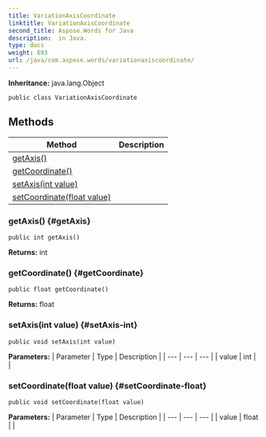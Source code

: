 ```yaml
---
title: VariationAxisCoordinate
linktitle: VariationAxisCoordinate
second_title: Aspose.Words for Java
description:  in Java.
type: docs
weight: 693
url: /java/com.aspose.words/variationaxiscoordinate/
---
```


**Inheritance:**
java.lang.Object
```
public class VariationAxisCoordinate
```
## Methods

| Method | Description |
| --- | --- |
| [getAxis()](#getAxis) |  |
| [getCoordinate()](#getCoordinate) |  |
| [setAxis(int value)](#setAxis-int) |  |
| [setCoordinate(float value)](#setCoordinate-float) |  |
### getAxis() {#getAxis}
```
public int getAxis()
```




**Returns:**
int
### getCoordinate() {#getCoordinate}
```
public float getCoordinate()
```




**Returns:**
float
### setAxis(int value) {#setAxis-int}
```
public void setAxis(int value)
```




**Parameters:**
| Parameter | Type | Description |
| --- | --- | --- |
| value | int |  |

### setCoordinate(float value) {#setCoordinate-float}
```
public void setCoordinate(float value)
```




**Parameters:**
| Parameter | Type | Description |
| --- | --- | --- |
| value | float |  |

